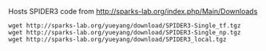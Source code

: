 Hosts SPIDER3 code from http://sparks-lab.org/index.php/Main/Downloads

```
wget http://sparks-lab.org/yueyang/download/SPIDER3-Single_tf.tgz
wget http://sparks-lab.org/yueyang/download/SPIDER3-Single_np.tgz
wget http://sparks-lab.org/yueyang/download/SPIDER3_local.tgz
```
